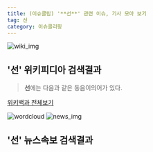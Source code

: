 ```yaml
---
title: (이슈클립) '**선**' 관련 이슈, 기사 모아 보기
tag: 선
category: 이슈클리핑
---
```

![wiki_img](https://user-images.githubusercontent.com/42597476/44503234-41136a80-a6d0-11e8-9071-6fc6418eafe4.png)
## **'**선**'** 위키피디아 검색결과
>**선**에는 다음과 같은 동음이의어가 있다.

<a href="https://ko.wikipedia.org/wiki/선" target="_blank">위키백과 전체보기</a>

![wordcloud](https://s3.ap-northeast-2.amazonaws.com/lyrics101-wordcloud/2018-09-22-1537592469.png)
![news_img](https://user-images.githubusercontent.com/42597476/44507050-1206f400-a6e4-11e8-8d98-7ffbfebb353f.png)
## **'**선**'** 뉴스속보 검색결과

